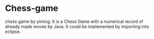 # Chess-game
chess game by yiming.
It is a Chess Game with a numerical record of already made moves by Java.
It could be implemented by importing into eclipse.
